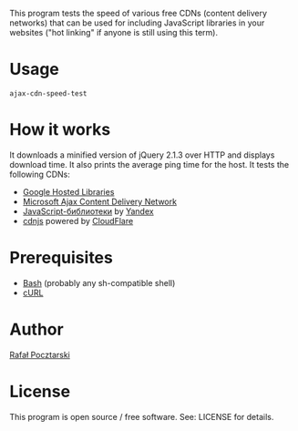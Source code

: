 This program tests the speed of various free CDNs (content delivery networks)
that can be used for including JavaScript libraries in your websites
("hot linking" if anyone is still using this term).

Usage
=====
`ajax-cdn-speed-test`

How it works
============
It downloads a minified version of jQuery 2.1.3 over HTTP and displays download time.
It also prints the average ping time for the host. It tests the following CDNs:

* [Google Hosted Libraries](https://developers.google.com/speed/libraries/)
* [Microsoft Ajax Content Delivery Network](https://www.asp.net/ajax/cdn)
* [JavaScript-библиотеки](https://tech.yandex.ru/jslibs/) by [Yandex](https://www.yandex.com/)
* [cdnjs](https://cdnjs.com/about) powered by [CloudFlare](https://www.cloudflare.com/)

Prerequisites
=============
* [Bash](http://www.gnu.org/software/bash/) (probably any sh-compatible shell)
* [cURL](http://curl.haxx.se/)

Author
======
[Rafał Pocztarski](https://github.com/rsp)

License
=======
This program is open source / free software. See: LICENSE for details.

